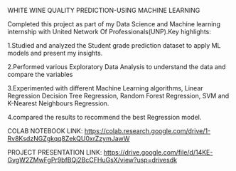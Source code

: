WHITE WINE QUALITY PREDICTION-USING MACHINE LEARNING

Completed this project as part of my Data Science and Machine learning internship with United Network Of Professionals(UNP).Key highlights:

1.Studied and analyzed the Student grade prediction dataset to apply ML models and present my insights.

2.Performed various Exploratory Data Analysis to understand the data and compare the variables

3.Experimented with different Machine Learning algorithms, Linear Regression Decision Tree Regression, Random Forest Regression, SVM and K-Nearest
Neighbours Regression.

4.compared the results to recommend the best Regression model.

COLAB NOTEBOOK LINK:
https://colab.research.google.com/drive/1-Rv8KsdzNGZgkqq8ZekQU0xrZzymJawW

PROJECT PRESENTATION LINK:
https://drive.google.com/file/d/14KE-GvgW2ZMwFgPr9bfBQj2BcCFHuGsX/view?usp=drivesdk
